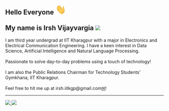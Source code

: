 <h2>Hello Everyone <img src="https://raw.githubusercontent.com/ABSphreak/ABSphreak/master/gifs/Hi.gif" height="33px"><br><br>My name is Irsh Vijayvargia <a href="https://www.linkedin.com/in/irsh/">
  <img src="https://komarev.com/ghpvc/?username=1rsh&style=flat-square"/>
</a> </h2>
I am third year undergrad at IIT Kharagpur with a major in Electronics and Electrical Communication Engineering. I have a keen interest in Data Science, Artificial Intelligence and Natural Language Processing.
<br><br>
Passionate to solve day-to-day problems using a touch of technology!
<br><br>
I am also the Public Relations Chairman for Technology Students’ Gymkhana, IIT Kharagpur. 
<br><br>
Feel free to hit me up at irsh.iitkgp@gmail.com<a href = "mailto:irsh.iitkgp@gmail.com">✉</a>!

<hr>

<a href="https://github.com/1rsh">
<img src="https://github-readme-stats.vercel.app/api?username=1rsh&show_icons=true&theme=dark&include_all_commits=true&count_private=true&card_width=350&rank_icon=github"/>
<img width = "300" src="https://github-readme-stats.vercel.app/api/top-langs/?username=1rsh&layout=compact&langs_count=10&theme=dark"/>
</a>

